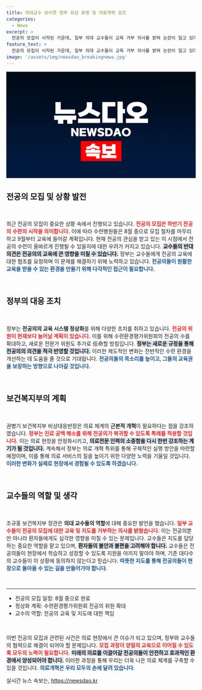 ```yaml
---
title: 의대교수 보이콧 정부 유감 표명 및 의료개혁 강조
categories:
  - News
excerpt: >
  전공의 모집이 시작된 가운데, 일부 의대 교수들이 교육 거부 의사를 밝혀 논란이 일고 있다. 정부는 전공의 수련 정상화를 위해 제도 개정과 의료 체계 개혁을 추진하며, 교수들에게 협조를 요청하고 있다. 클릭 후 더 알찬 정보를 확인하세요!
feature_text: >
  전공의 모집이 시작된 가운데, 일부 의대 교수들이 교육 거부 의사를 밝혀 논란이 일고 있다. 정부는 전공의 수련 정상화를 위해 제도 개정과 의료 체계 개혁을 추진하며, 교수들에게 협조를 요청하고 있다. 클릭 후 더 알찬 정보를 확인하세요!
image: '/assets/img/newsdao_breakingnews.jpg'
---
```


<p><img src="/assets/img/newsdao_breakingnews.jpg" alt="koreaapp 속보" /></p>

<h2 data-ke-size="size26">전공의 모집 및 상황 발전</h2>

<p data-ke-size="size16">&nbsp;</p>

<p data-ke-size="size16">최근 전공의 모집이 중요한 상황 속에서 진행되고 있습니다. <b><span style="color: #ee2323;">전공의 모집은 하반기 전공의 수련의 시작을 의미합니다.</span></b> 이에 따라 수련병원들은 8월 중으로 모집 절차를 마무리하고 9월부터 교육에 들어갈 계획입니다. 현재 전공의 관심을 받고 있는 이 시점에서 전공의 수련이 올바르게 진행될 수 있을지에 대한 우려가 커지고 있습니다. <b><span style="background-color: #21538527;">교수들의 반대 의견은 전공의의 교육에 큰 영향을 미칠 수 있습니다.</span></b> 정부는 교수들에게 전공의 교육에 대한 협조를 요청하며 이 문제를 해결하기 위해 노력하고 있습니다. <b><span style="color: #1a5490;">전공의들이 원활한 교육을 받을 수 있는 환경을 만들기 위해 다각적인 접근이 필요합니다.</span></b></p>

<p data-ke-size="size16">&nbsp;</p>

<h2 data-ke-size="size26">정부의 대응 조치</h2>

<p data-ke-size="size16">&nbsp;</p>

<p data-ke-size="size16">정부는 <b>전공의의 교육 시스템 정상화</b>를 위해 다양한 조치를 취하고 있습니다. <b><span style="color: #ee2323;">전공의 위원이 현재보다 늘어날 계획이 있습니다.</span></b> 이를 위해 수련환경평가위원회의 전공의 수를 확대하고, 새로운 전문가 위원도 추가로 任命할 방침입니다. <b><span style="background-color: #21538527;">정부는 새로운 규정을 통해 전공의의 의견을 적극 반영할 것입니다.</span></b> 이러한 제도적인 변화는 전반적인 수련 환경을 개선하는 데 도움을 줄 것으로 기대됩니다. <b><span style="color: #1a5490;">전공의들의 목소리를 높이고, 그들의 교육권을 보장하는 방향으로 나아갈 것입니다.</span></b></p>

<p data-ke-size="size16">&nbsp;</p>

<h2 data-ke-size="size26">보건복지부의 계획</h2>

<p data-ke-size="size16">&nbsp;</p>

<p data-ke-size="size16">권병기 보건복지부 비상대응반장은 의료 체계의 <b>근본적 개혁</b>이 필요하다는 점을 강조하였습니다. <b><span style="color: #ee2323;">정부는 진료 공백 해소를 위해 전공의가 복귀할 수 있도록 특례를 적용할 것입니다.</span></b> 이는 의료 현장을 안정화시키고, <b><span style="background-color: #21538527;">의료전문 인력의 소중함을 다시 한번 강조하는 계기가 될 것입니다.</span></b> 계속해서 정부는 의료 개혁 특위를 통해 구체적인 실행 방안을 마련할 예정이며, 이를 통해 의료 서비스의 질을 높이기 위한 다양한 노력을 기울일 것입니다. <b><span style="color: #1a5490;">이러한 변화가 실제로 현장에서 경험될 수 있도록 하겠습니다.</span></b></p>

<p data-ke-size="size16">&nbsp;</p>

<h2 data-ke-size="size26">교수들의 역할 및 생각</h2>

<p data-ke-size="size16">&nbsp;</p>

<p data-ke-size="size16">조규홍 보건복지부 장관은 <b>의대 교수들의 역할</b>에 대해 중요한 발언을 했습니다. <b><span style="color: #ee2323;">일부 교수들이 전공의 모집에 대한 교육 및 지도를 거부하는 의사를 밝혔습니다.</span></b> 이는 전공의뿐만 아니라 환자들에게도 심각한 영향을 미칠 수 있는 문제입니다. 교수들은 지도를 담당하는 중요한 역할을 맡고 있으며, <b><span style="background-color: #21538527;">환자들의 불안과 불편을 고려해야 합니다.</span></b> 교수들은 전공의들이 현장에서 학습하고 성장할 수 있도록 지원을 아끼지 말아야 하며, 기존 대다수의 교수들이 이 상황에 동의하지 않는다고 믿습니다. <b><span style="color: #1a5490;">따뜻한 지도를 통해 전공의들이 현장으로 돌아올 수 있는 길을 만들어가야 합니다.</span></b></p>

<p data-ke-size="size16">&nbsp;</p>

<hr>

<script>
  // 여자 실종자 찾기 정보
</script>

<ul>
  <li>전공의 모집 일정: 8월 중으로 완료</li>
  <li>정상화 계획: 수련환경평가위원회 전공의 위원 확대</li>
  <li>교수의 역할: 전공의 교육 및 지도에 대한 책임</li>
</ul>

<p data-ke-size="size16">&nbsp;</p>

<p data-ke-size="size16">이번 전공의 모집과 관련된 사건은 의료 현장에서 큰 이슈가 되고 있으며, 정부와 교수들의 협력으로 해결이 되어야 할 문제입니다. <b><span style="color: #ee2323;">모집 과정이 양질의 교육으로 이어질 수 있도록 모두의 노력이 필요합니다.</span></b> <b><span style="background-color: #21538527;">미래의 의료를 이끌어갈 전공의들이 안전하고 효과적인 환경에서 양성되어야 합니다.</span></b> 이러한 과정을 통해 우리는 더욱 나은 의료 체계를 구축할 수 있을 것입니다. <b><span style="color: #1a5490;">의료개혁은 우리 모두의 손에 달려 있습니다.</span></b></p>
실시간 뉴스 속보는, <a href="https://newsdao.kr" rel="dofollow">https://newsdao.kr</a>


